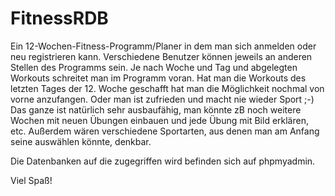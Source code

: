 # FitnessRDB
Ein 12-Wochen-Fitness-Programm/Planer in dem man sich anmelden oder neu registrieren kann.
Verschiedene Benutzer können jeweils an anderen Stellen des Programms sein.
Je nach Woche und Tag und abgelegten Workouts schreitet man im Programm voran.
Hat man die Workouts des letzten Tages der 12. Woche geschafft hat man die Möglichkeit nochmal von vorne anzufangen.
Oder man ist zufrieden und macht nie wieder Sport ;-)
Das ganze ist natürlich sehr ausbaufähig, man könnte zB noch weitere Wochen mit neuen Übungen einbauen und jede Übung mit Bild erklären, etc.
Außerdem wären verschiedene Sportarten, aus denen man am Anfang seine auswählen könnte, denkbar.

Die Datenbanken auf die zugegriffen wird befinden sich auf phpmyadmin.

Viel Spaß!
